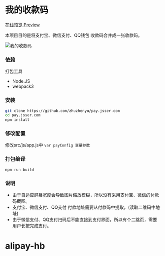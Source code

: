 # 我的收款码

<a href="https://pay.jsser.com?src=github" target="_blank">在线预览 Preview</a>

本项目目的是将支付宝、微信支付、QQ钱包 收款码合并成一张收款码。

![我的收款码](https://assets-cdn.dwz.st/WechatIMG34.jpeg)

### 依赖

打包工具

* Node.JS
* webpack3

### 安装

```bash
git clone https://github.com/zhuzhenyu/pay.jsser.com
cd pay.jsser.com
npm install
```


### 修改配置

修改src/js/app.js中 `var payConfig 变量参数`


### 打包编译
```bash
npm run build
```

### 说明

* 由于自适应屏幕宽度会导致图片缩放模糊，所以没有采用支付宝、微信的付款码截图。
* 支付宝、微信支付、QQ支付 付款地址需要从付款码中提取。(读取二维码中地址)
* 由于微信支付、QQ支付扫码后不能直接到支付界面，所以有个二跳页，需要用户长按完成支付。




# alipay-hb
